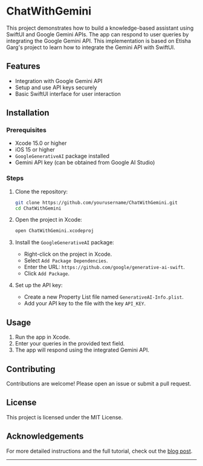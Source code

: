 # ChatWithGemini

This project demonstrates how to build a knowledge-based assistant using SwiftUI and Google Gemini APIs. The app can respond to user queries by integrating the Google Gemini API. This implementation is based on Etisha Garg's project to learn how to integrate the Gemini API with SwiftUI.

## Features

- Integration with Google Gemini API
- Setup and use API keys securely
- Basic SwiftUI interface for user interaction

## Installation

### Prerequisites

- Xcode 15.0 or higher
- iOS 15 or higher
- `GoogleGenerativeAI` package installed
- Gemini API key (can be obtained from Google AI Studio)

### Steps

1. Clone the repository:
    ```bash
    git clone https://github.com/yourusername/ChatWithGemini.git
    cd ChatWithGemini
    ```

2. Open the project in Xcode:
    ```bash
    open ChatWithGemini.xcodeproj
    ```

3. Install the `GoogleGenerativeAI` package:
    - Right-click on the project in Xcode.
    - Select `Add Package Dependencies`.
    - Enter the URL: `https://github.com/google/generative-ai-swift`.
    - Click `Add Package`.

4. Set up the API key:
    - Create a new Property List file named `GenerativeAI-Info.plist`.
    - Add your API key to the file with the key `API_KEY`.

## Usage

1. Run the app in Xcode.
2. Enter your queries in the provided text field.
3. The app will respond using the integrated Gemini API.

## Contributing

Contributions are welcome! Please open an issue or submit a pull request.

## License

This project is licensed under the MIT License.

## Acknowledgements

For more detailed instructions and the full tutorial, check out the [blog post](https://www.swiftanytime.com/blog/implement-gemini-ai-sdk-with-swiftui).

---
